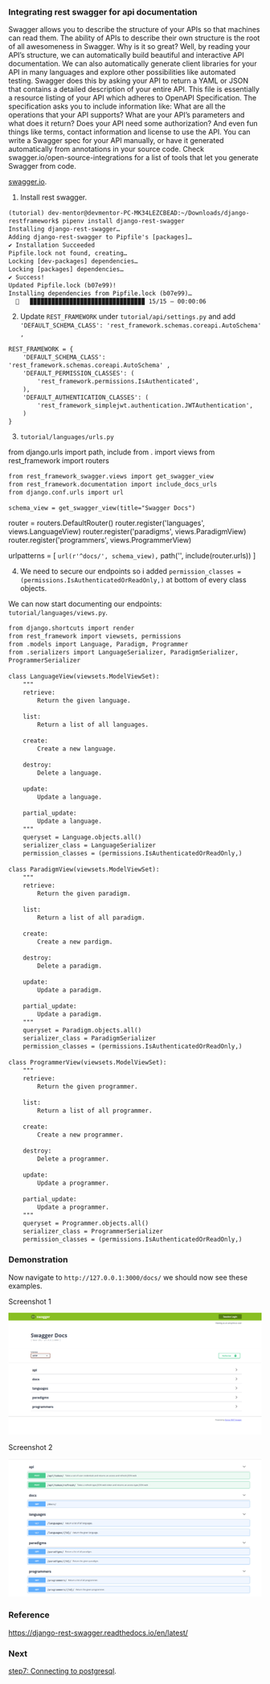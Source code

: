 ### Integrating rest swagger for api documentation

Swagger allows you to describe the structure of your APIs so that machines can read them. The ability of APIs to describe their own structure is the root of all awesomeness in Swagger. Why is it so great? Well, by reading your API’s structure, we can automatically build beautiful and interactive API documentation. We can also automatically generate client libraries for your API in many languages and explore other possibilities like automated testing. Swagger does this by asking your API to return a YAML or JSON that contains a detailed description of your entire API. This file is essentially a resource listing of your API which adheres to OpenAPI Specification. The specification asks you to include information like:
What are all the operations that your API supports?
What are your API’s parameters and what does it return?
Does your API need some authorization?
And even fun things like terms, contact information and license to use the API.
You can write a Swagger spec for your API manually, or have it generated automatically from annotations in your source code. Check swagger.io/open-source-integrations for a list of tools that let you generate Swagger from code.

[swagger.io](https://swagger.io/docs/specification/2-0/what-is-swagger/).

1. Install rest swagger.

```
(tutorial) dev-mentor@devmentor-PC-MK34LEZCBEAD:~/Downloads/django-restframework$ pipenv install django-rest-swagger
Installing django-rest-swagger…
Adding django-rest-swagger to Pipfile's [packages]…
✔ Installation Succeeded 
Pipfile.lock not found, creating…
Locking [dev-packages] dependencies…
Locking [packages] dependencies…
✔ Success! 
Updated Pipfile.lock (b07e99)!
Installing dependencies from Pipfile.lock (b07e99)…
  🐍   ▉▉▉▉▉▉▉▉▉▉▉▉▉▉▉▉▉▉▉▉▉▉▉▉▉▉▉▉▉▉▉▉ 15/15 — 00:00:06

```

2. Update `REST_FRAMEWORK` under `tutorial/api/settings.py` and add `'DEFAULT_SCHEMA_CLASS': 'rest_framework.schemas.coreapi.AutoSchema' ,`

```
REST_FRAMEWORK = {
    'DEFAULT_SCHEMA_CLASS': 'rest_framework.schemas.coreapi.AutoSchema' ,
    'DEFAULT_PERMISSION_CLASSES': (
        'rest_framework.permissions.IsAuthenticated',
    ),
    'DEFAULT_AUTHENTICATION_CLASSES': (
        'rest_framework_simplejwt.authentication.JWTAuthentication',
    )
}
```

3. `tutorial/languages/urls.py`

from django.urls import path, include
from . import views 
from rest_framework import routers 

```
from rest_framework_swagger.views import get_swagger_view
from rest_framework.documentation import include_docs_urls
from django.conf.urls import url
```

`schema_view = get_swagger_view(title="Swagger Docs")`

router = routers.DefaultRouter()
router.register('languages', views.LanguageView)
router.register('paradigms', views.ParadigmView)
router.register('programmers', views.ProgrammerView)

urlpatterns = [
    `url(r'^docs/', schema_view),`
    path('', include(router.urls))
]

4. We need to secure our endpoints so i added `permission_classes = (permissions.IsAuthenticatedOrReadOnly,)` at bottom of every class objects.

We can now start documenting our endpoints: `tutorial/languages/views.py`.

```
from django.shortcuts import render
from rest_framework import viewsets, permissions
from .models import Language, Paradigm, Programmer
from .serializers import LanguageSerializer, ParadigmSerializer, ProgrammerSerializer

class LanguageView(viewsets.ModelViewSet):
    """
    retrieve:
        Return the given language.

    list:
        Return a list of all languages.

    create:
        Create a new language.

    destroy:
        Delete a language.

    update:
        Update a language.

    partial_update:
        Update a language.
    """
    queryset = Language.objects.all()
    serializer_class = LanguageSerializer
    permission_classes = (permissions.IsAuthenticatedOrReadOnly,)

class ParadigmView(viewsets.ModelViewSet):
    """
    retrieve:
        Return the given paradigm.

    list:
        Return a list of all paradigm.

    create:
        Create a new pardigm.

    destroy:
        Delete a paradigm.

    update:
        Update a paradigm.

    partial_update:
        Update a paradigm.
    """
    queryset = Paradigm.objects.all()
    serializer_class = ParadigmSerializer
    permission_classes = (permissions.IsAuthenticatedOrReadOnly,)

class ProgrammerView(viewsets.ModelViewSet):
    """
    retrieve:
        Return the given programmer.

    list:
        Return a list of all programmer.

    create:
        Create a new programmer.

    destroy:
        Delete a programmer.

    update:
        Update a programmer.

    partial_update:
        Update a programmer.
    """
    queryset = Programmer.objects.all()
    serializer_class = ProgrammerSerializer
    permission_classes = (permissions.IsAuthenticatedOrReadOnly,)
```

### Demonstration

Now navigate to `http://127.0.0.1:3000/docs/` we should now see these examples.

Screenshot 1

![alt text](root-api.png)


Screenshot 2

![alt text](collapsed-api.png)

### Reference

https://django-rest-swagger.readthedocs.io/en/latest/

### Next 

[step7: Connecting to postgresql](https://github.com/boomcamp/django-restframework/tree/step7-docker-postgres).

